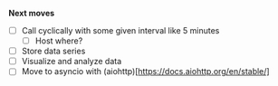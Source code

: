 **Next moves**
- [ ] Call cyclically with some given interval like 5 minutes
  - [ ] Host where?
- [ ] Store data series
- [ ] Visualize and analyze data
- [ ] Move to asyncio with (aiohttp)[https://docs.aiohttp.org/en/stable/]
